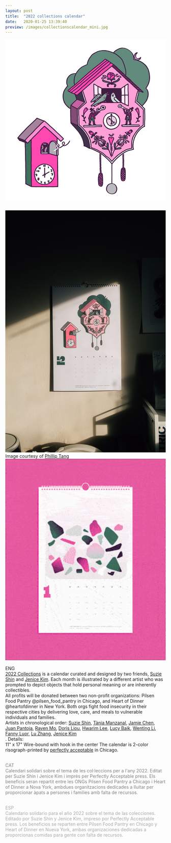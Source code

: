 ```yaml
---
layout: post
title:  "2022 collections calendar"
date:   2020-01-25 13:39:40
preview: /images/collectionscalendar_mini.jpg
---
```


![Picture 1](/images/collectionscalendar1.jpg)

<div class="row">

  <div class="column">

   <img src="/images/collectionscalendar_paper.jpg" alt="drawing" width="1400px"><br>
   Image courtesy of <a href="https://www.instagram.com/potatoislike/">Phillip Tang</a><br>
   <img src="/images/collectionscalendar.gif" alt="drawing" width="1400px">

   </div>

   <div class="column">
  ENG<br>
  <a href="https://2022.bigcartel.com">2022 Collections</a> is a calendar curated and designed by two friends, <a href="https://www.instagram.com/shin_suzie/">Suzie Shin</a> and <a href="https://www.instagram.com/jenicekimm/">Jenice Kim</a>. Each month is illustrated by a different artist who was prompted to depict objects that hold personal meaning or are inherently collectibles.<br>
  All profits will be donated between two non-profit organizations: Pilsen Food Pantry @pilsen_food_pantry in Chicago, and Heart of Dinner @heartofdinner in New York. Both orgs fight food insecurity in their respective cities by delivering love, care, and meals to vulnerable individuals and families.<br>
  Artists in chronological order:
  <a href="https://www.instagram.com/shin_suzie/">Suzie Shin</a>,
  <a href="https://www.instagram.com/cerdineta/">Tània Manzanal</a>,
  <a href="https://www.instagram.com/fulltimefish/">Jamie Chen</a>,
  <a href="https://www.instagram.com/juantoja_/">Juan Pantoja</a>,
  <a href="https://www.instagram.com/ravenmodesign/">Raven Mo</a>,
  <a href="https://www.instagram.com/peach_doggo/">Doris Liou</a>,
  <a href="https://www.instagram.com/hwarim.lee/">Hwarim Lee</a>,
  <a href="https://www.instagram.com/egguguma/">Lucy Baik</a>,
  <a href="https://www.instagram.com/wentingthings/">Wenting Li</a>,
  <a href="https://www.instagram.com/fanny.luor/">Fanny Luor</a>,
  <a href="https://www.instagram.com/dudidudio/">Lu Zhang</a>,
  <a href="https://www.instagram.com/jenicekimm/">Jenice Kim</a><br>.
  Details:<br>
11" x 17" Wire-bound with hook in the center
The calendar is 2-color risograph-printed by <a href="https://perfectly-acceptable.com/">perfectly acceptable</a> in Chicago.<br><br>


  <font color="#808080">CAT<br>
Calendari solidari sobre el tema de les col·leccions per a l'any 2022. Editat per Suzie Shin i Jenice Kim i imprès per Perfectly Acceptable press. Els beneficis seran repartit entre les ONGs Pilsen Food Pantry a Chicago i Heart of Dinner a Nova York, ambdues organitzacions dedicades a lluitar per proporcionar àpats a persones i families amb falta de recursos.</font><br><br>


  <font color="#A9A9A9">ESP<br>
Calendario solidario para el año 2022 sobre el tema de las colecciones. Editado por Suzie Shin y Jenice Kim, impreso por Perfectly Acceptable press. Los beneficios se reparten entre Pilsen Food Pantry en Chicago y Heart of Dinner en Nueva York, ambas organizaciones dedicadas a proporcionas comidas para gente con falta de recursos.
  </font>

  </div>

 </div><br>
